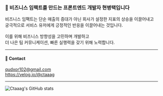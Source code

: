 ### 🚀 비즈니스 임팩트를 만드는 프론트엔드 개발자 현병택입니다

비즈니스 임팩트는 단순 매출의 증대가 아닌 회사가 설정한 지표의 상승을 이끌어내고
</br>
궁극적으로 서비스 유저에게 긍정적인 반응을 이끌어내는 것입니다.
</br>
</br>
이를 위해 비즈니스 방향성을 고민하며 개발하고 
</br>
더 나은 팀 커뮤니케이션, 빠른 실행력을 갖기 위해 노력합니다.

---
#### 👀 Contact
qudxor102@gmail.com
</br>
https://velog.io/@ctaaag

---
![Ctaaag's GitHub stats](https://github-readme-stats.vercel.app/api?username=ctaaag&theme=dark&show_icons=true)
